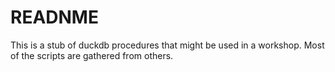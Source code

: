 # READNME

<!-- badges: start -->

<!-- badges: end -->

This is a stub of duckdb procedures that might be used in a workshop.  Most of the scripts are gathered from others.
